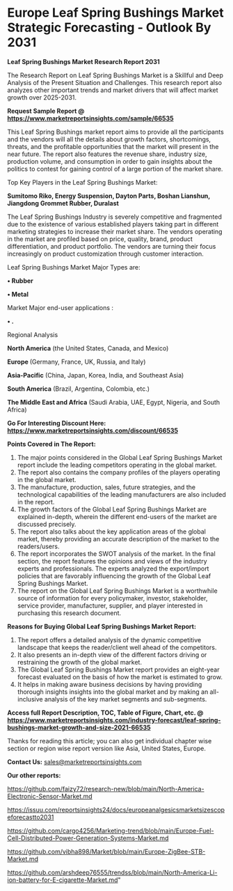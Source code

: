 # Europe Leaf Spring Bushings Market Strategic Forecasting - Outlook By 2031

<strong>Leaf Spring Bushings Market Research Report 2031</strong>

The Research Report on Leaf Spring Bushings Market is a Skillful and Deep Analysis of the Present Situation and Challenges. This research report also analyzes other important trends and market drivers that will affect market growth over 2025-2031.

<strong>Request Sample Report @ <a href=https://www.marketreportsinsights.com/sample/66535>https://www.marketreportsinsights.com/sample/66535</a></strong>

This Leaf Spring Bushings market report aims to provide all the participants and the vendors will all the details about growth factors, shortcomings, threats, and the profitable opportunities that the market will present in the near future. The report also features the revenue share, industry size, production volume, and consumption in order to gain insights about the politics to contest for gaining control of a large portion of the market share.

Top Key Players in the Leaf Spring Bushings Market:

<strong>Sumitomo Riko, Energy Suspension, Dayton Parts, Boshan Lianshun, Jiangdong Grommet Rubber, Duralast</strong>

The Leaf Spring Bushings Industry is severely competitive and fragmented due to the existence of various established players taking part in different marketing strategies to increase their market share. The vendors operating in the market are profiled based on price, quality, brand, product differentiation, and product portfolio. The vendors are turning their focus increasingly on product customization through customer interaction.

Leaf Spring Bushings Market Major Types are:

<strong>• Rubber

• Metal</strong>

Market Major end-user applications :

<strong>• .</strong>

Regional Analysis

</u><strong><b>North America</b></strong> (the United States, Canada, and Mexico)

<strong><b>Europe </b></strong>(Germany, France, UK, Russia, and Italy)

<strong><b>Asia-Pacific</b></strong> (China, Japan, Korea, India, and Southeast Asia)

<strong><b>South America</b></strong> (Brazil, Argentina, Colombia, etc.)

<strong><b>The Middle East and Africa</b></strong> (Saudi Arabia, UAE, Egypt, Nigeria, and South Africa)

<strong>Go For Interesting Discount Here: <a href=https://www.marketreportsinsights.com/discount/66535>https://www.marketreportsinsights.com/discount/66535</a></strong>

<strong>Points Covered in The Report:</strong>
<ol>
  <li>The major points considered in the Global Leaf Spring Bushings Market report include the leading competitors operating in the global market.</li>
  <li>The report also contains the company profiles of the players operating in the global market.</li>
  <li>The manufacture, production, sales, future strategies, and the technological capabilities of the leading manufacturers are also included in the report.</li>
  <li>The growth factors of the Global Leaf Spring Bushings Market are explained in-depth, wherein the different end-users of the market are discussed precisely.</li>
  <li>The report also talks about the key application areas of the global market, thereby providing an accurate description of the market to the readers/users.</li>
  <li>The report incorporates the SWOT analysis of the market. In the final section, the report features the opinions and views of the industry experts and professionals. The experts analyzed the export/import policies that are favorably influencing the growth of the Global Leaf Spring Bushings Market.</li>
  <li>The report on the Global Leaf Spring Bushings Market is a worthwhile source of information for every policymaker, investor, stakeholder, service provider, manufacturer, supplier, and player interested in purchasing this research document.</li>
</ol>
<strong>Reasons for Buying Global Leaf Spring Bushings Market Report:</strong>

<ol>
  <li>The report offers a detailed analysis of the dynamic competitive landscape that keeps the reader/client well ahead of the competitors.</li>
  <li>It also presents an in-depth view of the different factors driving or restraining the growth of the global market.</li>
  <li>The Global Leaf Spring Bushings Market report provides an eight-year forecast evaluated on the basis of how the market is estimated to grow.</li>
  <li>It helps in making aware business decisions by having providing thorough insights insights into the global market and by making an all-inclusive analysis of the key market segments and sub-segments.</li>
</ol>
<strong>Access full Report Description, TOC, Table of Figure, Chart, etc. @ <a href=https://www.marketreportsinsights.com/industry-forecast/leaf-spring-bushings-market-growth-and-size-2021-66535>https://www.marketreportsinsights.com/industry-forecast/leaf-spring-bushings-market-growth-and-size-2021-66535</a></strong>


Thanks for reading this article; you can also get individual chapter wise section or region wise report version like Asia, United States, Europe.

<strong>Contact Us:</strong>
sales@marketreportsinsights.com

<strong>Our other reports:</strong>

<a href=https://github.com/faizy72/research-new/blob/main/North-America-Electronic-Sensor-Market.md>https://github.com/faizy72/research-new/blob/main/North-America-Electronic-Sensor-Market.md</a>

<a href=https://issuu.com/reportsinsights24/docs/europeanalgesicsmarketsizescopeforecastto2031>https://issuu.com/reportsinsights24/docs/europeanalgesicsmarketsizescopeforecastto2031</a>

<a href=https://github.com/cargo4256/Marketing-trend/blob/main/Europe-Fuel-Cell-Distributed-Power-Generation-Systems-Market.md>https://github.com/cargo4256/Marketing-trend/blob/main/Europe-Fuel-Cell-Distributed-Power-Generation-Systems-Market.md</a>

<a href=https://github.com/vibha898/Market/blob/main/Europe-ZigBee-STB-Market.md>https://github.com/vibha898/Market/blob/main/Europe-ZigBee-STB-Market.md</a>

<a href=https://github.com/arshdeep76555/trendss/blob/main/North-America-Li-ion-battery-for-E-cigarette-Market.md>https://github.com/arshdeep76555/trendss/blob/main/North-America-Li-ion-battery-for-E-cigarette-Market.md</a>"
